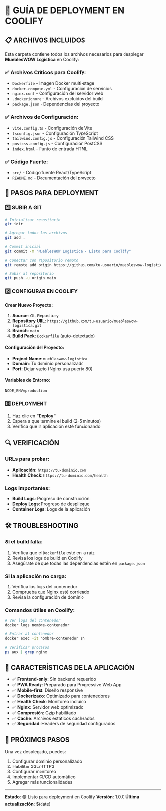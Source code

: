 # 🚀 GUÍA DE DEPLOYMENT EN COOLIFY

## 📋 ARCHIVOS INCLUIDOS

Esta carpeta contiene todos los archivos necesarios para desplegar **MueblesWOW Logística** en Coolify:

### ✅ Archivos Críticos para Coolify:
- `Dockerfile` - Imagen Docker multi-stage
- `docker-compose.yml` - Configuración de servicios
- `nginx.conf` - Configuración del servidor web
- `.dockerignore` - Archivos excluidos del build
- `package.json` - Dependencias del proyecto

### ✅ Archivos de Configuración:
- `vite.config.ts` - Configuración de Vite
- `tsconfig.json` - Configuración TypeScript
- `tailwind.config.js` - Configuración Tailwind CSS
- `postcss.config.js` - Configuración PostCSS
- `index.html` - Punto de entrada HTML

### ✅ Código Fuente:
- `src/` - Código fuente React/TypeScript
- `README.md` - Documentación del proyecto

## 🐳 PASOS PARA DEPLOYMENT

### 1️⃣ SUBIR A GIT
```bash
# Inicializar repositorio
git init

# Agregar todos los archivos
git add .

# Commit inicial
git commit -m "MueblesWOW Logística - Listo para Coolify"

# Conectar con repositorio remoto
git remote add origin https://github.com/tu-usuario/muebleswow-logistica.git

# Subir al repositorio
git push -u origin main
```

### 2️⃣ CONFIGURAR EN COOLIFY

#### Crear Nuevo Proyecto:
1. **Source**: Git Repository
2. **Repository URL**: `https://github.com/tu-usuario/muebleswow-logistica.git`
3. **Branch**: `main`
4. **Build Pack**: `Dockerfile` (auto-detectado)

#### Configuración del Proyecto:
- **Project Name**: `muebleswow-logistica`
- **Domain**: Tu dominio personalizado
- **Port**: Dejar vacío (Nginx usa puerto 80)

#### Variables de Entorno:
```
NODE_ENV=production
```

### 3️⃣ DEPLOYMENT
1. Haz clic en **"Deploy"**
2. Espera a que termine el build (2-5 minutos)
3. Verifica que la aplicación esté funcionando

## 🔍 VERIFICACIÓN

### URLs para probar:
- **Aplicación**: `https://tu-dominio.com`
- **Health Check**: `https://tu-dominio.com/health`

### Logs importantes:
- **Build Logs**: Progreso de construcción
- **Deploy Logs**: Progreso de despliegue
- **Container Logs**: Logs de la aplicación

## 🛠️ TROUBLESHOOTING

### Si el build falla:
1. Verifica que el `Dockerfile` esté en la raíz
2. Revisa los logs de build en Coolify
3. Asegúrate de que todas las dependencias estén en `package.json`

### Si la aplicación no carga:
1. Verifica los logs del contenedor
2. Comprueba que Nginx esté corriendo
3. Revisa la configuración de dominio

### Comandos útiles en Coolify:
```bash
# Ver logs del contenedor
docker logs nombre-contenedor

# Entrar al contenedor
docker exec -it nombre-contenedor sh

# Verificar procesos
ps aux | grep nginx
```

## 📱 CARACTERÍSTICAS DE LA APLICACIÓN

- ✅ **Frontend-only**: Sin backend requerido
- ✅ **PWA Ready**: Preparado para Progressive Web App
- ✅ **Mobile-first**: Diseño responsive
- ✅ **Dockerizado**: Optimizado para contenedores
- ✅ **Health Check**: Monitoreo incluido
- ✅ **Nginx**: Servidor web optimizado
- ✅ **Compresión**: Gzip habilitado
- ✅ **Cache**: Archivos estáticos cacheados
- ✅ **Seguridad**: Headers de seguridad configurados

## 🎯 PRÓXIMOS PASOS

Una vez desplegado, puedes:
1. Configurar dominio personalizado
2. Habilitar SSL/HTTPS
3. Configurar monitoreo
4. Implementar CI/CD automático
5. Agregar más funcionalidades

---

**Estado**: 🟢 Listo para deployment en Coolify
**Versión**: 1.0.0
**Última actualización**: $(date)
